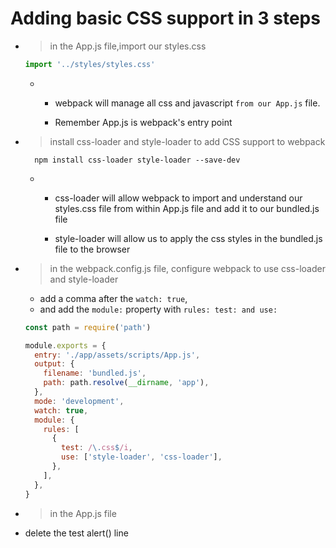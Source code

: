 # Adding basic CSS support in 3 steps

- > in the App.js file,import our styles.css

  ```js
  import '../styles/styles.css'
  ```

  - - webpack will manage all css and javascript `from our App.js` file.

    - Remember App.js is webpack's entry point

- > install css-loader and style-loader to add CSS support to webpack

  ```
    npm install css-loader style-loader --save-dev
  ```

  - - css-loader will allow webpack to import and understand our styles.css file from within App.js file and add it to our bundled.js file

    - style-loader will allow us to apply the css styles in the bundled.js file to the browser

- > in the webpack.config.js file, configure webpack to use css-loader and style-loader

  - add a comma after the `watch: true`,
  - and add the `module:` property with `rules: test: and use:`

  ```js
  const path = require('path')

  module.exports = {
    entry: './app/assets/scripts/App.js',
    output: {
      filename: 'bundled.js',
      path: path.resolve(__dirname, 'app'),
    },
    mode: 'development',
    watch: true,
    module: {
      rules: [
        {
          test: /\.css$/i,
          use: ['style-loader', 'css-loader'],
        },
      ],
    },
  }
  ```

- > in the App.js file
- delete the test alert() line
